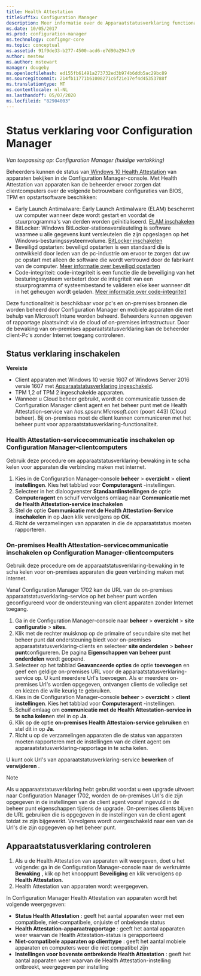 ```yaml
---
title: Health Attestation
titleSuffix: Configuration Manager
description: Meer informatie over de Apparaatstatusverklaring functionaliteit die wordt weer gegeven in de Configuration Manager-console.
ms.date: 10/05/2017
ms.prod: configuration-manager
ms.technology: configmgr-core
ms.topic: conceptual
ms.assetid: 91f9de33-b277-4500-acd6-e7d90a2947c9
author: mestew
ms.author: mstewart
manager: dougeby
ms.openlocfilehash: ed155fb61491a273732ed3b974b6ddb5ac29bc89
ms.sourcegitcommit: 214fb11771b61008271c6f21e17ef4d45353788f
ms.translationtype: MT
ms.contentlocale: nl-NL
ms.lasthandoff: 05/07/2020
ms.locfileid: "82904003"
---
```

# <a name="health-attestation-for-configuration-manager"></a>Status verklaring voor Configuration Manager

*Van toepassing op: Configuration Manager (huidige vertakking)*

Beheerders kunnen de status van[ Windows 10 Health Attestation](https://docs.microsoft.com/windows/security/threat-protection/protect-high-value-assets-by-controlling-the-health-of-windows-10-based-devices) van apparaten bekijken in de Configuration Manager-console.  Met Health Attestation van apparaten kan de beheerder ervoor zorgen dat clientcomputers over de volgende betrouwbare configuraties van BIOS, TPM en opstartsoftware beschikken:  

-   Early Launch Antimalware: Early Launch Antimalware (ELAM) beschermt uw computer wanneer deze wordt gestart en voordat de stuurprogramma's van derden worden geïnitialiseerd. [ELAM inschakelen](https://gallery.technet.microsoft.com/How-to-turn-on-Early-84552ec5)  
-   BitLocker: Windows BitLocker-stationsversleuteling is software waarmee u alle gegevens kunt versleutelen die zijn opgeslagen op het Windows-besturingssysteemvolume.  [BitLocker inschakelen](https://gallery.technet.microsoft.com/How-to-turn-on-BitLocker-34294d3d)  
-   Beveiligd opstarten: beveiligd opstarten is een standaard die is ontwikkeld door leden van de pc-industrie om ervoor te zorgen dat uw pc opstart met alleen de software die wordt vertrouwd door de fabrikant van de computer. [Meer informatie over beveiligd opstarten](https://docs.microsoft.com/previous-versions/windows/it-pro/windows-8.1-and-8/hh824987(v=win.10))  
-   Code-integriteit: code-integriteit is een functie die de beveiliging van het besturingssysteem verbetert door de integriteit van een stuurprogramma of systeembestand te valideren elke keer wanneer dit in het geheugen wordt geladen. [Meer informatie over code-integriteit](https://docs.microsoft.com/previous-versions/windows/it-pro/windows-server-2008-R2-and-2008/dd348642(v=ws.10))  

Deze functionaliteit is beschikbaar voor pc's en on-premises bronnen die worden beheerd door Configuration Manager en mobiele apparaten die met behulp van Microsoft Intune worden beheerd. Beheerders kunnen opgeven of rapportage plaatsvindt via de cloud of on-premises infrastructuur. Door de bewaking van on-premises apparaatstatusverklaring kan de beheerder client-Pc's zonder Internet toegang controleren.

## <a name="enable-health-attestation"></a>Status verklaring inschakelen

 **Vereiste**  

-   Client apparaten met Windows 10 versie 1607 of Windows Server 2016 versie 1607 met [Apparaatstatusverklaring ingeschakeld](https://docs.microsoft.com/windows-server/security/device-health-attestation).
-   TPM 1,2 of TPM 2 ingeschakelde apparaten.
-   Wanneer u Cloud beheer gebruikt, wordt de communicatie tussen de Configuration Manager client agent en het beheer punt met de Health Attestation-service van *has.spserv.Microsoft.com* (poort 443) (Cloud beheer). Bij on-premises moet de client kunnen communiceren met het beheer punt voor apparaatstatusverklaring-functionaliteit.

### <a name="how-to-enable-health-attestation-service-communication-on-configuration-manager-client-computers"></a>Health Attestation-servicecommunicatie inschakelen op Configuration Manager-clientcomputers

Gebruik deze procedure om apparaatstatusverklaring-bewaking in te scha kelen voor apparaten die verbinding maken met internet.

1.  Kies in de Configuration Manager-console **beheer**  >  **overzicht**  >  **client instellingen**.  Kies het tabblad voor **Computeragent** -instellingen.  
2.  Selecteer in het dialoogvenster **Standaardinstellingen** de optie **Computeragent** en schuif vervolgens omlaag naar **Communicatie met de Health Attestation-service inschakelen**  
3.  Stel de optie **Communicatie met de Health Attestation-Service inschakelen** in op **Ja**en klik vervolgens op **OK**.  
4. Richt de verzamelingen van apparaten in die de apparaatstatus moeten rapporteren.

### <a name="how-to-enable-on-premises-health-attestation-service-communication-on-configuration-manager-client-computers"></a>On-premises Health Attestation-servicecommunicatie inschakelen op Configuration Manager-clientcomputers
Gebruik deze procedure om de apparaatstatusverklaring-bewaking in te scha kelen voor on-premises apparaten die geen verbinding maken met internet.

Vanaf Configuration Manager 1702 kan de URL van de on-premises apparaatstatusverklaring-service op het beheer punt worden geconfigureerd voor de ondersteuning van client apparaten zonder Internet toegang.

1. Ga in de Configuration Manager-console naar **beheer**  >  **overzicht**  >  **site configuratie**  >  **sites**.
2. Klik met de rechter muisknop op de primaire of secundaire site met het beheer punt dat ondersteuning biedt voor on-premises apparaatstatusverklaring-clients en selecteer **site onderdelen**  >  **beheer punt**configureren. De pagina **Eigenschappen van beheer punt onderdelen** wordt geopend.
3. Selecteer op het tabblad **Geavanceerde opties** de optie **toevoegen** en geef een geldige on-premises URL voor de apparaatstatusverklaring-service op. U kunt meerdere Url's toevoegen. Als er meerdere on-premises Url's worden opgegeven, ontvangen clients de volledige set en kiezen die wille keurig te gebruiken.
4.  Kies in de Configuration Manager-console **beheer**  >  **overzicht**  >  **client instellingen**.  Kies het tabblad voor **Computeragent** -instellingen.  
5.  Schuif omlaag om **communicatie met de Health Attestation-service in te scha kelen**en stel in op **Ja**.
7.  Klik op de optie **on-premises Health Attestaion-service gebruiken** en stel dit in op **Ja**.
8. Richt u op de verzamelingen apparaten die de status van apparaten moeten rapporteren met de instellingen van de client agent om apparaatstatusverklaring-rapportage in te scha kelen.

U kunt ook Url's van apparaatstatusverklaring-service **bewerken** of **verwijderen** .

> [!NOTE]
> Als u apparaatstatusverklaring hebt gebruikt voordat u een upgrade uitvoert naar Configuration Manager 1702, worden de on-premises Url's die zijn opgegeven in de instellingen van de client agent vooraf ingevuld in de beheer punt eigenschappen tijdens de upgrade. On-premises clients blijven de URL gebruiken die is opgegeven in de instellingen van de client agent totdat ze zijn bijgewerkt. Vervolgens wordt overgeschakeld naar een van de Url's die zijn opgegeven op het beheer punt.

## <a name="monitor-device-health-attestation"></a>Apparaatstatusverklaring controleren

1.  Als u de Health Attestation van apparaten wilt weergeven, doet u het volgende: ga in de Configuration Manager-console naar de werkruimte **Bewaking** , klik op het knooppunt **Beveiliging** en klik vervolgens op **Health Attestation**.  
2.  Health Attestation van apparaten wordt weergegeven.  

In Configuration Manager Health Attestation van apparaten wordt het volgende weergegeven:  

-   **Status Health Attestation** : geeft het aantal apparaten weer met een compatibele, niet-compatibele, onjuiste of onbekende status  
-   **Health Attestation-apparaatrapportage** : geeft het aantal apparaten weer waarvan de Health Attestation-status is gerapporteerd  
-   **Niet-compatibele apparaten op clienttype** : geeft het aantal mobiele apparaten en computers weer die niet compatibel zijn  
-   **Instellingen voor bovenste ontbrekende Health Attestation** : geeft het aantal apparaten weer waarvan de Health Attestation-instelling ontbreekt, weergegeven per instelling
